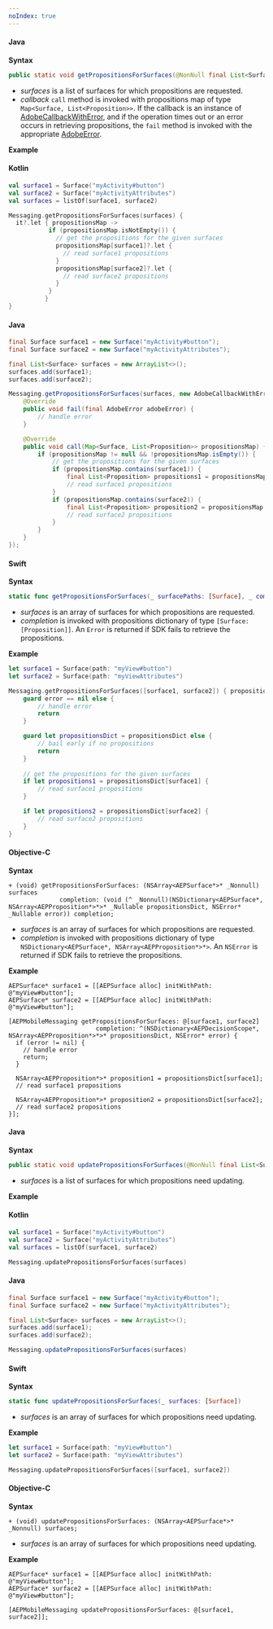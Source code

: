 ```yaml
---
noIndex: true
---
```


<Variant platform="android" api="get-propositions-for-surfaces" repeat="9"/>

#### Java

**Syntax**

```java
public static void getPropositionsForSurfaces(@NonNull final List<Surface> surfaces, @NonNull final AdobeCallback<Map<Surface, List<Proposition>>> callback)
```

* _surfaces_ is a list of surfaces for which propositions are requested.
* _callback_ `call` method is invoked with propositions map of type `Map<Surface, List<Proposition>>`. If the callback is an instance of [AdobeCallbackWithError](../../../../home/base/mobile-core/api-reference.md#adobecallbackwitherror), and if the operation times out or an error occurs in retrieving propositions, the `fail` method is invoked with the appropriate [AdobeError](../../../../home/base/mobile-core/api-reference.md#adobeerror).

**Example**

#### Kotlin

```kotlin
val surface1 = Surface("myActivity#button")
val surface2 = Surface("myActivityAttributes")
val surfaces = listOf(surface1, surface2)

Messaging.getPropositionsForSurfaces(surfaces) {
  it?.let { propositionsMap ->
           if (propositionsMap.isNotEmpty()) {
             // get the propositions for the given surfaces
             propositionsMap[surface1]?.let {
               // read surface1 propositions
             }
             propositionsMap[surface2]?.let {
               // read surface2 propositions
             }
           }
          }
}
```

#### Java

```java
final Surface surface1 = new Surface("myActivity#button");
final Surface surface2 = new Surface("myActivityAttributes");

final List<Surface> surfaces = new ArrayList<>();
surfaces.add(surface1);
surfaces.add(surface2);

Messaging.getPropositionsForSurfaces(surfaces, new AdobeCallbackWithError<Map<Surface, List<Proposition>>>() {
    @Override
    public void fail(final AdobeError adobeError) {
        // handle error
    }

    @Override
    public void call(Map<Surface, List<Proposition>> propositionsMap) {
        if (propositionsMap != null && !propositionsMap.isEmpty()) {
            // get the propositions for the given surfaces
            if (propositionsMap.contains(surface1)) {
                final List<Proposition> propositions1 = propositionsMap.get(surface1)
                // read surface1 propositions
            }
            if (propositionsMap.contains(surface2)) {
                final List<Proposition> proposition2 = propositionsMap.get(surface2)
                // read surface2 propositions
            }
        }
    }
});
```

<Variant platform="ios" api="get-propositions-for-surfaces" repeat="12"/>

#### Swift

**Syntax**

```swift
static func getPropositionsForSurfaces(_ surfacePaths: [Surface], _ completion: @escaping ([Surface: [Proposition]]?, Error?) -> Void)
```

* _surfaces_ is an array of surfaces for which propositions are requested.
* _completion_ is invoked with propositions dictionary of type `[Surface: [Proposition]]`. An `Error` is returned if SDK fails to retrieve the propositions.

**Example**

```swift
let surface1 = Surface(path: "myView#button")
let surface2 = Surface(path: "myViewAttributes")

Messaging.getPropositionsForSurfaces([surface1, surface2]) { propositionsDict, error in
    guard error == nil else {
        // handle error
        return
    }

    guard let propositionsDict = propositionsDict else {
        // bail early if no propositions
        return
    }
    
    // get the propositions for the given surfaces
    if let propositions1 = propositionsDict[surface1] {
        // read surface1 propositions
    }

    if let propositions2 = propositionsDict[surface2] {
        // read surface2 propositions
    }
}
```

#### Objective-C

**Syntax**

```objc
+ (void) getPropositionsForSurfaces: (NSArray<AEPSurface*>* _Nonnull) surfaces 
              completion: (void (^ _Nonnull)(NSDictionary<AEPSurface*, NSArray<AEPProposition*>*>* _Nullable propositionsDict, NSError* _Nullable error)) completion;
```

* _surfaces_ is an array of surfaces for which propositions are requested.
* _completion_ is invoked with propositions dictionary of type `NSDictionary<AEPSurface*, NSArray<AEPProposition*>*>`. An `NSError` is returned if SDK fails to retrieve the propositions.

**Example**

```objc
AEPSurface* surface1 = [[AEPSurface alloc] initWithPath: @"myView#button"];
AEPSurface* surface2 = [[AEPSurface alloc] initWithPath: @"myView#button"];

[AEPMobileMessaging getPropositionsForSurfaces: @[surface1, surface2] 
                        completion: ^(NSDictionary<AEPDecisionScope*, NSArray<AEPProposition*>*>* propositionsDict, NSError* error) {
  if (error != nil) {
    // handle error   
    return;
  }

  NSArray<AEPProposition*>* proposition1 = propositionsDict[surface1];
  // read surface1 propositions

  NSArray<AEPProposition*>* proposition2 = propositionsDict[surface2];
  // read surface2 propositions
}];
```

<Variant platform="android" api="update-propositions-for-surfaces" repeat="9"/>

#### Java

**Syntax**

```java
public static void updatePropositionsForSurfaces(@NonNull final List<Surface> surfaces)
```

* _surfaces_ is a list of surfaces for which propositions need updating.

**Example**

#### Kotlin

```kotlin
val surface1 = Surface("myActivity#button")
val surface2 = Surface("myActivityAttributes")
val surfaces = listOf(surface1, surface2)

Messaging.updatePropositionsForSurfaces(surfaces)
```

#### Java

```java
final Surface surface1 = new Surface("myActivity#button");
final Surface surface2 = new Surface("myActivityAttributes");

final List<Surface> surfaces = new ArrayList<>();
surfaces.add(surface1);
surfaces.add(surface2);

Messaging.updatePropositionsForSurfaces(surfaces)
```

<Variant platform="ios" api="update-propositions-for-surfaces" repeat="12"/>

#### Swift

**Syntax**

```swift
static func updatePropositionsForSurfaces(_ surfaces: [Surface])
```

* _surfaces_ is an array of surfaces for which propositions need updating.

**Example**

```swift
let surface1 = Surface(path: "myView#button")
let surface2 = Surface(path: "myViewAttributes")

Messaging.updatePropositionsForSurfaces([surface1, surface2])
```

#### Objective-C

**Syntax**

```objc
+ (void) updatePropositionsForSurfaces: (NSArray<AEPSurface*>* _Nonnull) surfaces;
```

* _surfaces_ is an array of surfaces for which propositions need updating.

**Example**

```objc
AEPSurface* surface1 = [[AEPSurface alloc] initWithPath: @"myView#button"];
AEPSurface* surface2 = [[AEPSurface alloc] initWithPath: @"myView#button"];

[AEPMobileMessaging updatePropositionsForSurfaces: @[surface1, surface2]]; 
```
